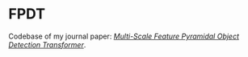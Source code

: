 # FPDT
  Codebase of my journal paper: [*Multi-Scale Feature Pyramidal Object Detection Transformer*](https://doi.org/10.1117/1.JRS.17.026510).
